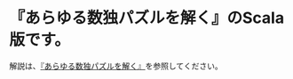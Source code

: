 # 『あらゆる数独パズルを解く』のScala版です。

解説は、[『あらゆる数独パズルを解く』](http://www.aoky.net/articles/peter_norvig/sudoku.htm)を参照してください。

